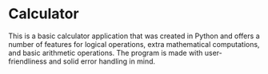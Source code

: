 # Calculator
This is a basic calculator application that was created in Python and offers a number of features for logical operations, extra mathematical computations, and basic arithmetic operations. The program is made with user-friendliness and solid error handling in mind.
